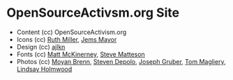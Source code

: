 # OpenSourceActivsm.org Site

* Content (cc) OpenSourceActivism.org
* Icons (cc) [Ruth Miller](https://www.ruthmiller.net), [Jems Mayor](https://thenounproject.com/jum/)
* Design (cc) [ajlkn](https://html5up.net/solid-state)
* Fonts (cc) [Matt McKinerney](https://github.com/theleagueof/raleway), [Steve Matteson](http://www.opensans.com)
* Photos (cc) [Moyan Brenn](https://www.flickr.com/photos/aigle_dore/4089511514/), [Steven Depolo](https://www.flickr.com/photos/stevendepolo/3021283568/), [Joseph Gruber](https://www.flickr.com/photos/josephgruber/15704770736/), [Tom Magliery](https://www.flickr.com/photos/mag3737/473145233/), [Lindsay Holmwood](https://www.flickr.com/photos/auxesis/4380518581/)
